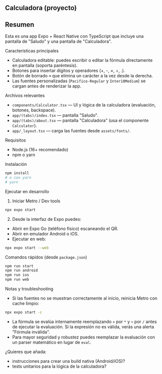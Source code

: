 ## Calculadora (proyecto)

Resumen
-------
Esta es una app Expo + React Native con TypeScript que incluye una pantalla de "Saludo" y una pantalla de "Calculadora".

Características principales
- Calculadora editable: puedes escribir o editar la fórmula directamente en pantalla (soporta paréntesis).
- Botones para insertar dígitos y operadores (+, -, ×, ÷, .).
- Botón de borrado `⌫` que elimina un carácter a la vez desde la derecha.
- Las fuentes personalizadas (`Pacifico-Regular` y `Inter18Medium`) se cargan antes de renderizar la app.

Archivos relevantes
- `components/Calculator.tsx` — UI y lógica de la calculadora (evaluación, botones, backspace).
- `app/(tabs)/index.tsx` — pantalla "Saludo".
- `app/(tabs)/about.tsx` — pantalla "Calculadora" (usa el componente `Calculator`).
- `app/_layout.tsx` — carga las fuentes desde `assets/fonts/`.

Requisitos
- Node.js (16+ recomendado)
- npm o yarn

Instalación

```bash
npm install
# o con yarn
# yarn
```

Ejecutar en desarrollo

1. Iniciar Metro / Dev tools

```bash
npx expo start
```

2. Desde la interfaz de Expo puedes:
- Abrir en Expo Go (teléfono físico) escaneando el QR.
- Abrir en emulador Android o iOS.
- Ejecutar en web:

```bash
npx expo start --web
```

Comandos rápidos (desde `package.json`)

```bash
npm run start
npm run android
npm run ios
npm run web
```

Notas y troubleshooting
- Si las fuentes no se muestran correctamente al inicio, reinicia Metro con cache limpio:

```bash
npx expo start -c
```

- La fórmula se evalúa internamente reemplazando `×` por `*` y `÷` por `/` antes de ejecutar la evaluación. Si la expresión no es válida, verás una alerta "Fórmula inválida".
- Para mayor seguridad y robustez puedes reemplazar la evaluación con un parser matemático en lugar de `eval`.

¿Quieres que añada:
- instrucciones para crear una build nativa (Android/iOS)?
- tests unitarios para la lógica de la calculadora?

